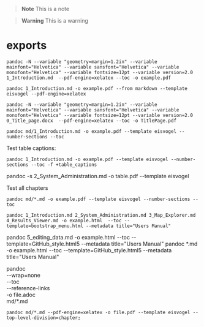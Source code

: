 > **Note**
> This is a note

> **Warning**
> This is a warning


# exports
```
pandoc -N --variable "geometry=margin=1.2in" --variable mainfont="Helvetica" --variable sansfont="Helvetica" --variable monofont="Helvetica" --variable fontsize=12pt --variable version=2.0 1_Introduction.md  --pdf-engine=xelatex --toc -o example.pdf
```

```
pandoc 1_Introduction.md -o example.pdf --from markdown --template eisvogel --pdf-engine=xelatex
```

```
pandoc -N --variable "geometry=margin=1.2in" --variable mainfont="Helvetica" --variable sansfont="Helvetica" --variable monofont="Helvetica" --variable fontsize=12pt --variable version=2.0 0_Title_page.docx  --pdf-engine=xelatex --toc -o TitlePage.pdf
```
```
pandoc md/1_Introduction.md -o example.pdf --template eisvogel --number-sections --toc
```

Test table captions:
```
pandoc 1_Introduction.md -o example.pdf --template eisvogel --number-sections --toc -f +table_captions
```
pandoc -s 2_System_Administration.md  -o table.pdf --template eisvogel


Test all chapters
```
pandoc md/*.md -o example.pdf --template eisvogel --number-sections --toc
```

```
pandoc 1_Introduction.md 2_System_Administration.md 3_Map_Explorer.md 4_Results_Viewer.md -o example.html  --toc --template=bootstrap_menu.html --metadata title="Users Manual"
```

pandoc 5_editing_data.md -o example.html  --toc --template=GitHub_style.html5 --metadata title="Users Manual"
pandoc *.md -o example.html  --toc --template=GitHub_style.html5 --metadata title="Users Manual"


pandoc \
    --wrap=none \
    --toc \
    --reference-links \
    -o  file.adoc \
    md/*.md

    pandoc md/*.md --pdf-engine=xelatex -o file.pdf --template eisvogel --top-level-division=chapter;  